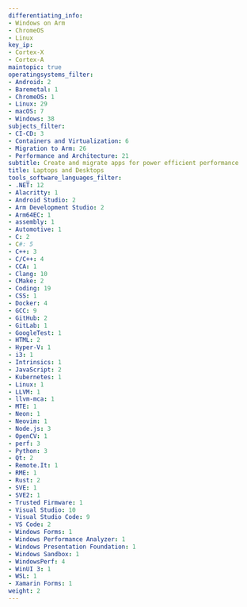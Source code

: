 ```yaml
---
differentiating_info:
- Windows on Arm
- ChromeOS
- Linux
key_ip:
- Cortex-X
- Cortex-A
maintopic: true
operatingsystems_filter:
- Android: 2
- Baremetal: 1
- ChromeOS: 1
- Linux: 29
- macOS: 7
- Windows: 38
subjects_filter:
- CI-CD: 3
- Containers and Virtualization: 6
- Migration to Arm: 26
- Performance and Architecture: 21
subtitle: Create and migrate apps for power efficient performance
title: Laptops and Desktops
tools_software_languages_filter:
- .NET: 12
- Alacritty: 1
- Android Studio: 2
- Arm Development Studio: 2
- Arm64EC: 1
- assembly: 1
- Automotive: 1
- C: 2
- C#: 5
- C++: 3
- C/C++: 4
- CCA: 1
- Clang: 10
- CMake: 2
- Coding: 19
- CSS: 1
- Docker: 4
- GCC: 9
- GitHub: 2
- GitLab: 1
- GoogleTest: 1
- HTML: 2
- Hyper-V: 1
- i3: 1
- Intrinsics: 1
- JavaScript: 2
- Kubernetes: 1
- Linux: 1
- LLVM: 1
- llvm-mca: 1
- MTE: 1
- Neon: 1
- Neovim: 1
- Node.js: 3
- OpenCV: 1
- perf: 3
- Python: 3
- Qt: 2
- Remote.It: 1
- RME: 1
- Rust: 2
- SVE: 1
- SVE2: 1
- Trusted Firmware: 1
- Visual Studio: 10
- Visual Studio Code: 9
- VS Code: 2
- Windows Forms: 1
- Windows Performance Analyzer: 1
- Windows Presentation Foundation: 1
- Windows Sandbox: 1
- WindowsPerf: 4
- WinUI 3: 1
- WSL: 1
- Xamarin Forms: 1
weight: 2
---
```

